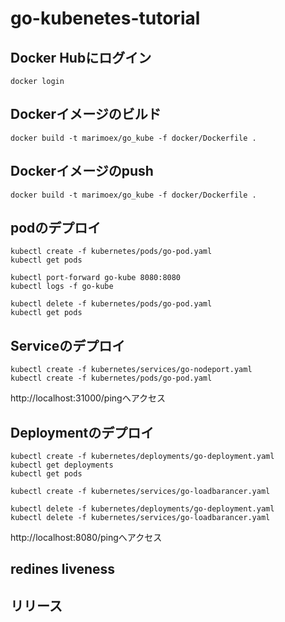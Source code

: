 # go-kubenetes-tutorial

## Docker Hubにログイン
```
docker login
```

## Dockerイメージのビルド
```
docker build -t marimoex/go_kube -f docker/Dockerfile .
```

## Dockerイメージのpush
```
docker build -t marimoex/go_kube -f docker/Dockerfile .
```

## podのデプロイ
```
kubectl create -f kubernetes/pods/go-pod.yaml
kubectl get pods

kubectl port-forward go-kube 8080:8080
kubectl logs -f go-kube

kubectl delete -f kubernetes/pods/go-pod.yaml
kubectl get pods
```

## Serviceのデプロイ
```
kubectl create -f kubernetes/services/go-nodeport.yaml
kubectl create -f kubernetes/pods/go-pod.yaml
```
http://localhost:31000/pingへアクセス

## Deploymentのデプロイ
```
kubectl create -f kubernetes/deployments/go-deployment.yaml
kubectl get deployments
kubectl get pods

kubectl create -f kubernetes/services/go-loadbarancer.yaml

kubectl delete -f kubernetes/deployments/go-deployment.yaml
kubectl delete -f kubernetes/services/go-loadbarancer.yaml 
```
http://localhost:8080/pingへアクセス

## redines liveness

## リリース


